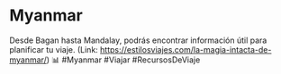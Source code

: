 # Myanmar
Desde Bagan hasta Mandalay, podrás encontrar información útil para planificar tu viaje. (Link: https://estilosviajes.com/la-magia-intacta-de-myanmar/) 📊 #Myanmar #Viajar #RecursosDeViaje

